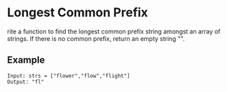 # Longest Common Prefix

rite a function to find the longest common prefix string amongst an array of strings.
If there is no common prefix, return an empty string "".

## Example

```
Input: strs = ["flower","flow","flight"]
Output: "fl"
```
